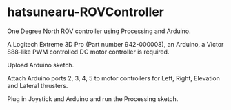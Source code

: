 hatsunearu-ROVController
========================

One Degree North ROV controller using Processing and Arduino.

A Logitech Extreme 3D Pro (Part number 942-000008), an Arduino, a Victor 888-like PWM controlled DC motor controller is required.

Upload Arduino sketch.

Attach Arduino ports 2, 3, 4, 5 to motor controllers for Left, Right, Elevation and Lateral thrusters.

Plug in Joystick and Arduino and run the Processing sketch.
